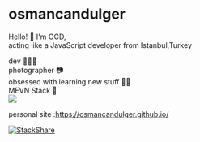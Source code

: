 # osmancandulger


Hello! 🤙 I'm OCD,\
acting like a JavaScript developer from Istanbul,Turkey 

dev 👨🏻‍💻\
photographer 📷\
obsessed with learning new stuff 🏃🏻 \
MEVN Stack 🥞\
![](https://komarev.com/ghpvc/?username=osmancandulger&color=blue)


personal site :https://osmancandulger.github.io/

[![StackShare](http://img.shields.io/badge/tech-stack-0690fa.svg?style=flat)](https://stackshare.io/osmancandulger/my-stack)
